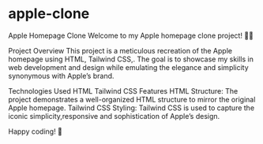 # apple-clone

Apple Homepage Clone
Welcome to my Apple homepage clone project! 🍏✨

Project Overview
This project is a meticulous recreation of the Apple homepage using HTML, Tailwind CSS,. The goal is to showcase my skills in web development and design while emulating the elegance and simplicity synonymous with Apple’s brand.

Technologies Used
HTML
Tailwind CSS
Features
HTML Structure: The project demonstrates a well-organized HTML structure to mirror the original Apple homepage.
Tailwind CSS Styling: Tailwind CSS is used to capture the iconic simplicity,responsive and sophistication of Apple’s design.

Happy coding! 🚀
